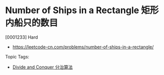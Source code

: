 # Number of Ships in a Rectangle 矩形内船只的数目

[0001233] Hard

- https://leetcode-cn.com/problems/number-of-ships-in-a-rectangle/

Topic Tags:

- [Divide and Conquer 分治算法](https://leetcode-cn.com/tag/divide-and-conquer/)
